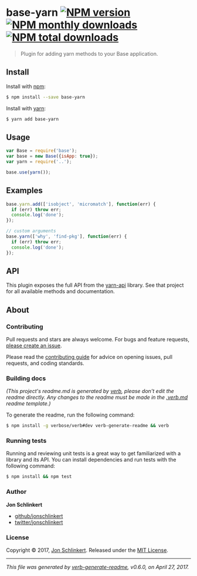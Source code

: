 # base-yarn [![NPM version](https://img.shields.io/npm/v/base-yarn.svg?style=flat)](https://www.npmjs.com/package/base-yarn) [![NPM monthly downloads](https://img.shields.io/npm/dm/base-yarn.svg?style=flat)](https://npmjs.org/package/base-yarn)  [![NPM total downloads](https://img.shields.io/npm/dt/base-yarn.svg?style=flat)](https://npmjs.org/package/base-yarn)

> Plugin for adding yarn methods to your Base application.

## Install

Install with [npm](https://www.npmjs.com/):

```sh
$ npm install --save base-yarn
```

Install with [yarn](https://yarnpkg.com):

```sh
$ yarn add base-yarn
```

## Usage

```js
var Base = require('base');
var base = new Base({isApp: true});
var yarn = require('..');

base.use(yarn());
```

## Examples

```js
base.yarn.add(['isobject', 'micromatch'], function(err) {
  if (err) throw err;
  console.log('done');
});

// custom arguments
base.yarn(['why', 'find-pkg'], function(err) {
  if (err) throw err;
  console.log('done');
});
```

## API

This plugin exposes the full API from the [yarn-api](https://github.com/jonschlinkert/yarn-api) library. See that project for all available methods and documentation.

## About

### Contributing

Pull requests and stars are always welcome. For bugs and feature requests, [please create an issue](../../issues/new).

Please read the [contributing guide](.github/contributing.md) for advice on opening issues, pull requests, and coding standards.

### Building docs

_(This project's readme.md is generated by [verb](https://github.com/verbose/verb-generate-readme), please don't edit the readme directly. Any changes to the readme must be made in the [.verb.md](.verb.md) readme template.)_

To generate the readme, run the following command:

```sh
$ npm install -g verbose/verb#dev verb-generate-readme && verb
```

### Running tests

Running and reviewing unit tests is a great way to get familiarized with a library and its API. You can install dependencies and run tests with the following command:

```sh
$ npm install && npm test
```

### Author

**Jon Schlinkert**

* [github/jonschlinkert](https://github.com/jonschlinkert)
* [twitter/jonschlinkert](https://twitter.com/jonschlinkert)

### License

Copyright © 2017, [Jon Schlinkert](https://github.com/jonschlinkert).
Released under the [MIT License](LICENSE).

***

_This file was generated by [verb-generate-readme](https://github.com/verbose/verb-generate-readme), v0.6.0, on April 27, 2017._